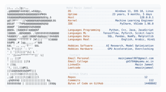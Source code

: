 <picture>
  <source srcset="https://raw.githubusercontent.com/mmazinjameel/mmazinjameel/main/dark_mode.svg?v=1754863820" media="(prefers-color-scheme: dark)">
  <img src="https://raw.githubusercontent.com/mmazinjameel/mmazinjameel/main/light_mode.svg?v=1754863820">
</picture>
